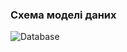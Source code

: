 ### Схема моделі даних

![Database](https://github.com/oleksandrblazhko/ai-212-majorova/assets/90724127/de77d647-0142-4252-90a2-51aed18e379f)
